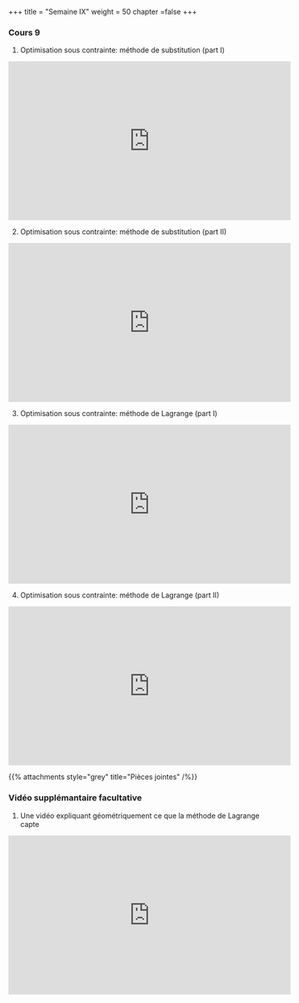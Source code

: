 +++
title = "Semaine IX"
weight = 50
chapter =false
+++

<!--
# :construction:
Vidéos disponible le 29 septembre 2020
-->


### Cours 9

1) Optimisation sous contrainte: méthode de substitution (part I)

<iframe width="560" height="315" src="https://www.youtube.com/embed/5aVy5eCH5uE" frameborder="0" allow="accelerometer; autoplay; clipboard-write; encrypted-media; gyroscope; picture-in-picture" allowfullscreen></iframe>


2) Optimisation sous contrainte: méthode de substitution (part II)

<iframe width="560" height="315" src="https://www.youtube.com/embed/HWcuq4i_Gqc" frameborder="0" allow="accelerometer; autoplay; clipboard-write; encrypted-media; gyroscope; picture-in-picture" allowfullscreen></iframe>


3) Optimisation sous contrainte: méthode de Lagrange (part I)

<iframe width="560" height="315" src="https://www.youtube.com/embed/PhGz_oMxdYg" frameborder="0" allow="accelerometer; autoplay; clipboard-write; encrypted-media; gyroscope; picture-in-picture" allowfullscreen></iframe>



4) Optimisation sous contrainte: méthode de Lagrange (part II)


<iframe width="560" height="315" src="https://www.youtube.com/embed/0ckNte8vYjI" frameborder="0" allow="accelerometer; autoplay; clipboard-write; encrypted-media; gyroscope; picture-in-picture" allowfullscreen></iframe>



{{% attachments style="grey" title="Pièces jointes" /%}}



### Vidéo supplémantaire facultative

1) Une vidéo expliquant géométriquement ce que la méthode de Lagrange capte

<iframe width="560" height="315" src="https://www.youtube.com/embed/vwUV2IDLP8Q" frameborder="0" allow="accelerometer; autoplay; clipboard-write; encrypted-media; gyroscope; picture-in-picture" allowfullscreen></iframe>